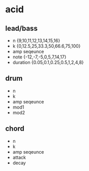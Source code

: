 # acid

## lead/bass

- n {9,10,11,12,13,14,15,16}
- k {0,12.5,25,33.3,50,66.6,75,100}
- amp seqeunce
- note {-12,-7,-5,0,5,7,14,17}
- duration {0.05,0.1,0.25,0.5,1,2,4,8}


## drum

- n
- k
- amp seqeunce
- mod1
- mod2

## chord
 
- n
- k 
- amp seqeunce
- attack
- decay